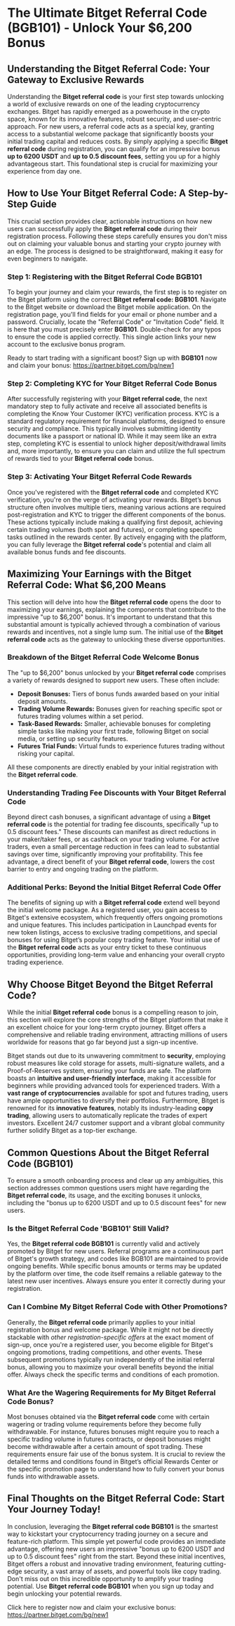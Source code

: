 <h1>The Ultimate Bitget Referral Code (BGB101) - Unlock Your $6,200 Bonus</h1>

<h2>Understanding the Bitget Referral Code: Your Gateway to Exclusive Rewards</h2>
<p>Understanding the <b>Bitget referral code</b> is your first step towards unlocking a world of exclusive rewards on one of the leading cryptocurrency exchanges. Bitget has rapidly emerged as a powerhouse in the crypto space, known for its innovative features, robust security, and user-centric approach. For new users, a referral code acts as a special key, granting access to a substantial welcome package that significantly boosts your initial trading capital and reduces costs. By simply applying a specific <b>Bitget referral code</b> during registration, you can qualify for an impressive bonus <b>up to 6200 USDT</b> and <b>up to 0.5 discount fees</b>, setting you up for a highly advantageous start. This foundational step is crucial for maximizing your experience from day one.</p>

<h2>How to Use Your Bitget Referral Code: A Step-by-Step Guide</h2>
<p>This crucial section provides clear, actionable instructions on how new users can successfully apply the <b>Bitget referral code</b> during their registration process. Following these steps carefully ensures you don't miss out on claiming your valuable bonus and starting your crypto journey with an edge. The process is designed to be straightforward, making it easy for even beginners to navigate.</p>

<h3>Step 1: Registering with the Bitget Referral Code BGB101</h3>
<p>To begin your journey and claim your rewards, the first step is to register on the Bitget platform using the correct <b>Bitget referral code: BGB101</b>. Navigate to the Bitget website or download the Bitget mobile application. On the registration page, you'll find fields for your email or phone number and a password. Crucially, locate the "Referral Code" or "Invitation Code" field. It is here that you must precisely enter <b>BGB101</b>. Double-check for any typos to ensure the code is applied correctly. This single action links your new account to the exclusive bonus program.</p>
<p>Ready to start trading with a significant boost? Sign up with <b>BGB101</b> now and claim your bonus: <a href="https://partner.bitget.com/bg/new1">https://partner.bitget.com/bg/new1</a></p>

<h3>Step 2: Completing KYC for Your Bitget Referral Code Bonus</h3>
<p>After successfully registering with your <b>Bitget referral code</b>, the next mandatory step to fully activate and receive all associated benefits is completing the Know Your Customer (KYC) verification process. KYC is a standard regulatory requirement for financial platforms, designed to ensure security and compliance. This typically involves submitting identity documents like a passport or national ID. While it may seem like an extra step, completing KYC is essential to unlock higher deposit/withdrawal limits and, more importantly, to ensure you can claim and utilize the full spectrum of rewards tied to your <b>Bitget referral code</b> bonus.</p>

<h3>Step 3: Activating Your Bitget Referral Code Rewards</h3>
<p>Once you've registered with the <b>Bitget referral code</b> and completed KYC verification, you're on the verge of activating your rewards. Bitget’s bonus structure often involves multiple tiers, meaning various actions are required post-registration and KYC to trigger the different components of the bonus. These actions typically include making a qualifying first deposit, achieving certain trading volumes (both spot and futures), or completing specific tasks outlined in the rewards center. By actively engaging with the platform, you can fully leverage the <b>Bitget referral code</b>'s potential and claim all available bonus funds and fee discounts.</p>

<h2>Maximizing Your Earnings with the Bitget Referral Code: What $6,200 Means</h2>
<p>This section will delve into how the <b>Bitget referral code</b> opens the door to maximizing your earnings, explaining the components that contribute to the impressive "up to $6,200" bonus. It's important to understand that this substantial amount is typically achieved through a combination of various rewards and incentives, not a single lump sum. The initial use of the <b>Bitget referral code</b> acts as the gateway to unlocking these diverse opportunities.</p>

<h3>Breakdown of the Bitget Referral Code Welcome Bonus</h3>
<p>The "up to $6,200" bonus unlocked by your <b>Bitget referral code</b> comprises a variety of rewards designed to support new users. These often include:</p>
<ul>
        <li><b>Deposit Bonuses:</b> Tiers of bonus funds awarded based on your initial deposit amounts.</li>
        <li><b>Trading Volume Rewards:</b> Bonuses given for reaching specific spot or futures trading volumes within a set period.</li>
        <li><b>Task-Based Rewards:</b> Smaller, achievable bonuses for completing simple tasks like making your first trade, following Bitget on social media, or setting up security features.</li>
        <li><b>Futures Trial Funds:</b> Virtual funds to experience futures trading without risking your capital.</li>
</ul>
<p>All these components are directly enabled by your initial registration with the <b>Bitget referral code</b>.</p>

<h3>Understanding Trading Fee Discounts with Your Bitget Referral Code</h3>
<p>Beyond direct cash bonuses, a significant advantage of using a <b>Bitget referral code</b> is the potential for trading fee discounts, specifically "up to 0.5 discount fees." These discounts can manifest as direct reductions in your maker/taker fees, or as cashback on your trading volume. For active traders, even a small percentage reduction in fees can lead to substantial savings over time, significantly improving your profitability. This fee advantage, a direct benefit of your <b>Bitget referral code</b>, lowers the cost barrier to entry and ongoing trading on the platform.</p>

<h3>Additional Perks: Beyond the Initial Bitget Referral Code Offer</h3>
<p>The benefits of signing up with a <b>Bitget referral code</b> extend well beyond the initial welcome package. As a registered user, you gain access to Bitget's extensive ecosystem, which frequently offers ongoing promotions and unique features. This includes participation in Launchpad events for new token listings, access to exclusive trading competitions, and special bonuses for using Bitget’s popular copy trading feature. Your initial use of the <b>Bitget referral code</b> acts as your entry ticket to these continuous opportunities, providing long-term value and enhancing your overall crypto trading experience.</p>

<h2>Why Choose Bitget Beyond the Bitget Referral Code?</h2>
<p>While the initial <b>Bitget referral code</b> bonus is a compelling reason to join, this section will explore the core strengths of the Bitget platform that make it an excellent choice for your long-term crypto journey. Bitget offers a comprehensive and reliable trading environment, attracting millions of users worldwide for reasons that go far beyond just a sign-up incentive.</p>

<p>Bitget stands out due to its unwavering commitment to <b>security</b>, employing robust measures like cold storage for assets, multi-signature wallets, and a Proof-of-Reserves system, ensuring your funds are safe. The platform boasts an <b>intuitive and user-friendly interface</b>, making it accessible for beginners while providing advanced tools for experienced traders. With a <b>vast range of cryptocurrencies</b> available for spot and futures trading, users have ample opportunities to diversify their portfolios. Furthermore, Bitget is renowned for its <b>innovative features</b>, notably its industry-leading <b>copy trading</b>, allowing users to automatically replicate the trades of expert investors. Excellent 24/7 customer support and a vibrant global community further solidify Bitget as a top-tier exchange.</p>

<h2>Common Questions About the Bitget Referral Code (BGB101)</h2>
<p>To ensure a smooth onboarding process and clear up any ambiguities, this section addresses common questions users might have regarding the <b>Bitget referral code</b>, its usage, and the exciting bonuses it unlocks, including the "bonus up to 6200 USDT and up to 0.5 discount fees" for new users.</p>

<h3>Is the Bitget Referral Code 'BGB101' Still Valid?</h3>
<p>Yes, the <b>Bitget referral code BGB101</b> is currently valid and actively promoted by Bitget for new users. Referral programs are a continuous part of Bitget's growth strategy, and codes like BGB101 are maintained to provide ongoing benefits. While specific bonus amounts or terms may be updated by the platform over time, the code itself remains a reliable gateway to the latest new user incentives. Always ensure you enter it correctly during your registration.</p>

<h3>Can I Combine My Bitget Referral Code with Other Promotions?</h3>
<p>Generally, the <b>Bitget referral code</b> primarily applies to your initial registration bonus and welcome package. While it might not be directly stackable with <i>other registration-specific offers</i> at the exact moment of sign-up, once you're a registered user, you become eligible for Bitget's ongoing promotions, trading competitions, and other events. These subsequent promotions typically run independently of the initial referral bonus, allowing you to maximize your overall benefits beyond the initial offer. Always check the specific terms and conditions of each promotion.</p>

<h3>What Are the Wagering Requirements for My Bitget Referral Code Bonus?</h3>
<p>Most bonuses obtained via the <b>Bitget referral code</b> come with certain wagering or trading volume requirements before they become fully withdrawable. For instance, futures bonuses might require you to reach a specific trading volume in futures contracts, or deposit bonuses might become withdrawable after a certain amount of spot trading. These requirements ensure fair use of the bonus system. It is crucial to review the detailed terms and conditions found in Bitget’s official Rewards Center or the specific promotion page to understand how to fully convert your bonus funds into withdrawable assets.</p>

<h2>Final Thoughts on the Bitget Referral Code: Start Your Journey Today!</h2>
<p>In conclusion, leveraging the <b>Bitget referral code BGB101</b> is the smartest way to kickstart your cryptocurrency trading journey on a secure and feature-rich platform. This simple yet powerful code provides an immediate advantage, offering new users an impressive "bonus up to 6200 USDT and up to 0.5 discount fees" right from the start. Beyond these initial incentives, Bitget offers a robust and innovative trading environment, featuring cutting-edge security, a vast array of assets, and powerful tools like copy trading. Don't miss out on this incredible opportunity to amplify your trading potential. Use <b>Bitget referral code BGB101</b> when you sign up today and begin unlocking your potential rewards.</p>
<p>Click here to register now and claim your exclusive bonus: <a href="https://partner.bitget.com/bg/new1">https://partner.bitget.com/bg/new1</a></p>
